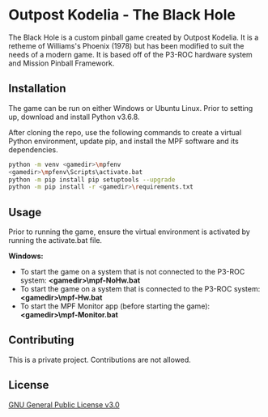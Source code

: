 # Outpost Kodelia - The Black Hole

The Black Hole is a custom pinball game created by Outpost Kodelia. It is a retheme of Williams's Phoenix (1978) but has been modified to suit the needs of a modern game. It is based off of the P3-ROC hardware system and Mission Pinball Framework.

## Installation

The game can be run on either Windows or Ubuntu Linux. Prior to setting up, download and install Python v3.6.8.

After cloning the repo, use the following commands to create a virtual Python environment, update pip, and install the MPF software and its dependencies.

```bash
python -m venv <gamedir>\mpfenv
<gamedir>\mpfenv\Scripts\activate.bat
python -m pip install pip setuptools --upgrade
python -m pip install -r <gamedir>\requirements.txt
```

## Usage

Prior to running the game, ensure the virtual environment is activated  by running the activate.bat file.

**Windows:**

* To start the game on a system that is not connected to the P3-ROC system: **\<gamedir\>\mpf-NoHw.bat**
* To start the game on a system that is connected to the P3-ROC system: **\<gamedir\>\mpf-Hw.bat**
* To start the MPF Monitor app (before starting the game): **\<gamedir\>\mpf-Monitor.bat**

## Contributing
This is a private project. Contributions are not allowed.

## License
[GNU General Public License v3.0](https://www.gnu.org/licenses/gpl-3.0.en.html)